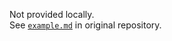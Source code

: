 Not provided locally.<br>
See [`example.md`](https://github.com/slidevjs/themes/blob/main/packages/theme-default/example.md) in original repository.